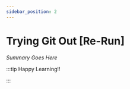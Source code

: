 ```yaml
---
sidebar_position: 2
---
```


# Trying Git Out [Re-Run]

_Summary Goes Here_

:::tip Happy Learning!!

<QuestButton text="Go To Quest" />

:::


